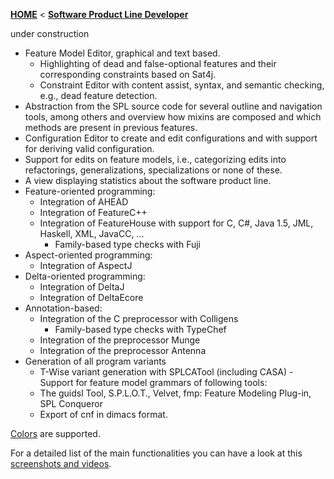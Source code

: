 <!-- Breadcrumb -->
[**HOME**](https://github.com/FeatureIDE/FeatureIDE/wiki) < [**Software Product Line Developer**](https://github.com/FeatureIDE/FeatureIDE/wiki/Software-Product-Line-Developer)

<!-- Introduction -->
under construction

<!-- Outline -->

<!-- Content -->
- Feature Model Editor, graphical and text based.
   - Highlighting of dead and false-optional features and their corresponding constraints based on Sat4j.
   - Constraint Editor with content assist, syntax, and semantic checking, e.g., dead feature detection.
- Abstraction from the SPL source code for several outline and navigation tools, among others and overview how mixins are composed and which methods are present in previous features.
- Configuration Editor to create and edit configurations and with support for deriving valid configuration.
- Support for edits on feature models, i.e., categorizing edits into refactorings, generalizations, specializations or none of these.
- A view displaying statistics about the software product line.
- Feature-oriented programming:
   - Integration of AHEAD
   - Integration of FeatureC++
   - Integration of FeatureHouse with support for C, C#, Java 1.5, JML, Haskell, XML, JavaCC, ...
      - Family-based type checks with Fuji
- Aspect-oriented programming:
   - Integration of AspectJ
- Delta-oriented programming:
   - Integration of DeltaJ
   - Integration of DeltaEcore
- Annotation-based:
   - Integration of the C preprocessor with Colligens
      - Family-based type checks with TypeChef
   - Integration of the preprocessor Munge
   - Integration of the preprocessor Antenna
- Generation of all program variants
   - T-Wise variant generation with SPLCATool (including CASA)
-Support for feature model grammars of following tools:
   - The guidsl Tool, S.P.L.O.T., Velvet, fmp: Feature Modeling Plug-in, SPL Conqueror
   - Export of cnf in dimacs format.

[Colors](https://github.com/FeatureIDE/FeatureIDE/wiki/Colors) are supported.

For a detailed list of the main functionalities you can have a look at this [screenshots and videos](http://wwwiti.cs.uni-magdeburg.de/iti_db/research/featureide/#screenshots).

